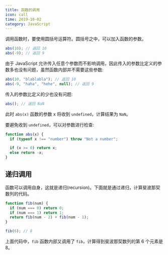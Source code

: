 ```yaml
---
title: 函数的调用
icon: call
time: 2019-10-02
category: JavaScript
---
```


调用函数时，要使用圆括号运算符。圆括号之中，可以加入函数的参数。

```js
abs(10); // 返回 10
abs(-9); // 返回 9
```

由于 JavaScript 允许传入任意个参数而不影响调用，因此传入的参数比定义的参数多也没有问题，虽然函数内部并不需要这些参数:

```js
abs(10, "blablabla"); // 返回 10
abs(-9, "haha", "hehe", null); // 返回 9
```

传入的参数比定义的少也没有问题:

```js
abs(); // 返回 NaN
```

此时 `abs(x)` 函数的参数 x 将收到 `undefined`，计算结果为 `NaN`。

要避免收到 `undefined`，可以对参数进行检查:

```js
function abs(x) {
  if (typeof x !== "number") throw "Not a number";

  if (x >= 0) return x;
  else return -x;
}
```

## 递归调用

函数可以调用自身，这就是递归(recursion)。下面就是通过递归，计算斐波那契数列的代码。

```js
function fib(num) {
  if (num === 0) return 0;
  if (num === 1) return 1;
  return fib(num - 2) + fib(num - 1);
}

fib(6); // 8
```

上面代码中，`fib` 函数内部又调用了 `fib`，计算得到斐波那契数列的第 6 个元素是 8。
